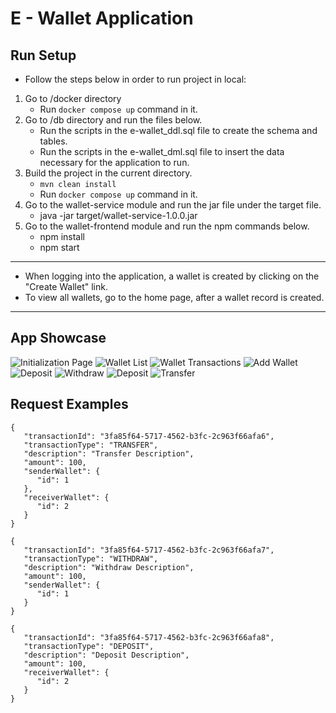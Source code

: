# E - Wallet Application

## Run Setup
- Follow the steps below in order to run project in local:
1. Go to /docker directory
   - Run ```docker compose up``` command in it.
2. Go to /db directory and run the files below.
   - Run the scripts in the e-wallet_ddl.sql file to create the schema and tables. 
   - Run the scripts in the e-wallet_dml.sql file to insert the data necessary for the application to run.
3. Build the project in the current directory.
   - ```mvn clean install```
   - Run ```docker compose up``` command in it.
4. Go to the wallet-service module and run the jar file under the target file.
   - java -jar target/wallet-service-1.0.0.jar
5. Go to the wallet-frontend module and run the npm commands below.
   - npm install
   - npm start

---
- When logging into the application, a wallet is created by clicking on the "Create Wallet" link. 
- To view all wallets, go to the home page, after a wallet record is created.   
---
## App Showcase

![Initialization Page](https://github.com/semih/wallet/blob/main/documentation/initialization-page.png)
![Wallet List](https://github.com/semih/wallet/blob/main/documentation/wallets.png)
![Wallet Transactions](https://github.com/semih/wallet/blob/main/documentation/wallet-transactions.png)
![Add Wallet](https://github.com/semih/wallet/blob/main/documentation/add-wallet.png)
![Deposit](https://github.com/semih/wallet/blob/main/documentation/deposit.png)
![Withdraw](https://github.com/semih/wallet/blob/main/documentation/withdraw.png)
![Deposit](https://github.com/semih/wallet/blob/main/documentation/deposit.png)
![Transfer](https://github.com/semih/wallet/blob/main/documentation/transfer.png)

## Request Examples

```
{
   "transactionId": "3fa85f64-5717-4562-b3fc-2c963f66afa6",
   "transactionType": "TRANSFER",
   "description": "Transfer Description",
   "amount": 100,
   "senderWallet": {
      "id": 1
   },
   "receiverWallet": {
      "id": 2
   }
}

{
   "transactionId": "3fa85f64-5717-4562-b3fc-2c963f66afa7",
   "transactionType": "WITHDRAW",
   "description": "Withdraw Description",
   "amount": 100,
   "senderWallet": {
      "id": 1
   }
}

{
   "transactionId": "3fa85f64-5717-4562-b3fc-2c963f66afa8",
   "transactionType": "DEPOSIT",
   "description": "Deposit Description",
   "amount": 100,
   "receiverWallet": {
      "id": 2
   }
}
```